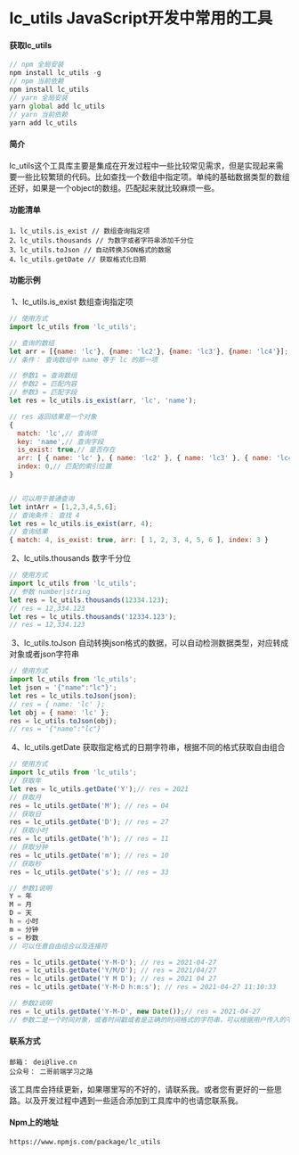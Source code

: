 # lc_utils JavaScript开发中常用的工具

#### 获取lc_utils

```js
// npm 全局安装
npm install lc_utils -g
// npm 当前依赖
npm install lc_utils
// yarn 全局安装
yarn global add lc_utils 
// yarn 当前依赖
yarn add lc_utils
```

#### 简介

​		lc_utils这个工具库主要是集成在开发过程中一些比较常见需求，但是实现起来需要一些比较繁琐的代码。比如查找一个数组中指定项。单纯的基础数据类型的数组还好，如果是一个object的数组。匹配起来就比较麻烦一些。

#### 功能清单

```
1、lc_utils.is_exist // 数组查询指定项
2、lc_utils.thousands // 为数字或者字符串添加千分位
3、lc_utils.toJson // 自动转换JSON格式的数据
4、lc_utils.getDate // 获取格式化日期
```

#### 功能示例

​		1、lc_utils.is_exist 数组查询指定项

```js
// 使用方式
import lc_utils from 'lc_utils';

// 查询的数组
let arr = [{name: 'lc'}, {name: 'lc2'}, {name: 'lc3'}, {name: 'lc4'}];
// 条件： 查询数组中 name 等于 lc 的那一项

// 参数1 = 查询数组
// 参数2 = 匹配内容
// 参数3 = 匹配字段
let res = lc_utils.is_exist(arr, 'lc', 'name');

// res 返回结果是一个对象
{
  match: 'lc',// 查询项
  key: 'name',// 查询字段
  is_exist: true,// 是否存在
  arr: [ { name: 'lc' }, { name: 'lc2' }, { name: 'lc3' }, { name: 'lc4' } ],// 原数组
  index: 0,// 匹配的索引位置
}


// 可以用于普通查询
let intArr = [1,2,3,4,5,6];
// 查询条件： 查找 4 
let res = lc_utils.is_exist(arr, 4);
// 查询结果   
{ match: 4, is_exist: true, arr: [ 1, 2, 3, 4, 5, 6 ], index: 3 }


```

​		2、lc_utils.thousands 数字千分位

```js
// 使用方式
import lc_utils from 'lc_utils';
// 参数 number|string
let res = lc_utils.thousands(12334.123);
// res = 12,334.123
let res = lc_utils.thousands('12334.123');
// res = 12,334.123
```

​		3、lc_utils.toJson 自动转换json格式的数据，可以自动检测数据类型，对应转成对象或者json字符串

```js
// 使用方式
import lc_utils from 'lc_utils';
let json = '{"name":"lc"}';
let res = lc_utils.toJson(json);
// res = { name: 'lc' };
let obj = { name: 'lc' };
res = lc_utils.toJson(obj);
// res = '{"name":"lc"}'
```

​		4、lc_utils.getDate 获取指定格式的日期字符串，根据不同的格式获取自由组合

```js
// 使用方式
import lc_utils from 'lc_utils';
// 获取年
let res = lc_utils.getDate('Y');// res = 2021
// 获取月
res = lc_utils.getDate('M'); // res = 04
// 获取日
res = lc_utils.getDate('D'); // res = 27
// 获取小时
res = lc_utils.getDate('h'); // res = 11
// 获取分钟
res = lc_utils.getDate('m'); // res = 10
// 获取秒
res = lc_utils.getDate('s'); // res = 33

// 参数1说明
Y = 年
M = 月
D = 天
h = 小时
m = 分钟
s = 秒数
// 可以任意自由组合以及连接符

res = lc_utils.getDate('Y-M-D'); // res = 2021-04-27
res = lc_utils.getDate('Y/M/D'); // res = 2021/04/27
res = lc_utils.getDate('Y M D'); // res = 2021 04 27
res = lc_utils.getDate('Y-M-D h:m:s'); // res = 2021-04-27 11:10:33

// 参数2说明
res = lc_utils.getDate('Y-M-D', new Date());// res = 2021-04-27
// 参数二是一个时间对象，或者时间戳或者是正确的时间格式的字符串，可以根据用户传入的不同时间来获取格式化的日期
```



#### 联系方式

```
邮箱： dei@live.cn
公众号： 二哥前端学习之路
```

​		该工具库会持续更新，如果哪里写的不好的，请联系我。或者您有更好的一些思路。以及开发过程中遇到一些适合添加到工具库中的也请您联系我。

#### Npm上的地址

```
https://www.npmjs.com/package/lc_utils
```

